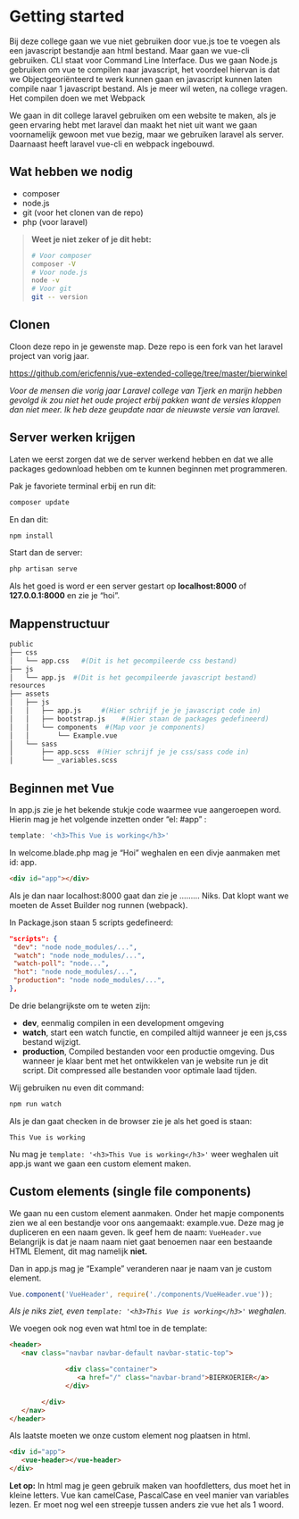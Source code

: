 # Getting started
Bij deze college gaan we vue niet gebruiken door vue.js toe te voegen als een javascript bestandje aan html bestand. Maar gaan we vue-cli gebruiken. CLI staat voor Command Line Interface. Dus we gaan Node.js gebruiken om vue te compilen naar javascript, het voordeel hiervan is dat we Objectgeoriënteerd te werk kunnen gaan en javascript kunnen laten compile naar 1 javascript bestand. Als je meer wil weten, na college vragen.
Het compilen doen we met Webpack

We gaan in dit college laravel gebruiken om een website te maken, als je geen ervaring hebt met laravel dan maakt het niet uit want we gaan voornamelijk gewoon met vue bezig, maar we gebruiken laravel als server. Daarnaast heeft laravel vue-cli en webpack ingebouwd.

## Wat hebben we nodig
- composer
- node.js
- git (voor het clonen van de repo)
- php (voor laravel)

> **Weet je niet zeker of je dit hebt:**
> ``` bash
> # Voor composer
> composer -V
> # Voor node.js
> node -v
> # Voor git
> git -- version
> ```

## Clonen
Cloon deze repo in je gewenste map. Deze repo is een fork van het laravel project van vorig jaar.

https://github.com/ericfennis/vue-extended-college/tree/master/bierwinkel

*Voor de mensen die vorig jaar Laravel college van Tjerk en marijn hebben gevolgd ik zou niet het oude project erbij pakken want de versies kloppen dan niet meer. Ik heb deze geupdate naar de nieuwste versie van laravel.*

## Server werken krijgen
Laten we eerst zorgen dat we de server werkend hebben en dat we alle packages gedownload hebben om te kunnen beginnen met programmeren.

Pak je favoriete terminal erbij en run dit:
``` bash
composer update
```
En dan dit:
``` bash
npm install
```

Start dan de server:
``` bash
php artisan serve
```
Als het goed is word er een server gestart op **localhost:8000** of **127.0.0.1:8000** en zie je “hoi”.

## Mappenstructuur
``` bash
public
├── css
│   └── app.css   #(Dit is het gecompileerde css bestand)
├── js
│   └── app.js  #(Dit is het gecompileerde javascript bestand)
resources
├── assets
│   ├── js
│   │   ├── app.js     #(Hier schrijf je je javascript code in)
│   │   ├── bootstrap.js    #(Hier staan de packages gedefineerd)
│   │   └── components  #(Map voor je components)
│   │       └── Example.vue
│   └── sass
│       ├── app.scss  #(Hier schrijf je je css/sass code in)
│       └── _variables.scss

```
## Beginnen met Vue
In app.js zie je het bekende stukje code waarmee vue aangeroepen word. Hierin mag je het volgende inzetten onder “el: #app” :
``` js
template: '<h3>This Vue is working</h3>'
```
In welcome.blade.php mag je “Hoi” weghalen en een divje aanmaken met id: app.
``` html
<div id="app"></div>
```
Als je dan naar localhost:8000 gaat dan zie je ……… Niks.
Dat klopt want we moeten de Asset Builder nog runnen (webpack).

In Package.json staan 5 scripts gedefineerd:
``` json
"scripts": {
 "dev": "node node_modules/...",
 "watch": "node node_modules/...",
 "watch-poll": "node...",
 "hot": "node node_modules/...",
 "production": "node node_modules/...",
},
```
De drie belangrijkste om te weten zijn:
- **dev**,  eenmalig compilen in een development omgeving
- **watch**, start een watch functie, en compiled altijd wanneer je een js,css bestand wijzigt.
- **production**, Compiled bestanden voor een productie omgeving. Dus wanneer je klaar bent met het ontwikkelen van je website run je dit script. Dit compressed alle bestanden voor optimale laad tijden.

Wij gebruiken nu even dit command:
``` bash
npm run watch
```
Als je dan gaat checken in de browser zie je als het goed is staan:
```
This Vue is working
```
Nu mag je  `template: '<h3>This Vue is working</h3>'` weer weghalen uit app.js want we gaan een custom element maken.

## Custom elements (single file components)
We gaan nu een custom element aanmaken. Onder het mapje components zien we al een bestandje voor ons aangemaakt: example.vue. Deze mag je dupliceren en een naam geven.
Ik geef hem de naam: `VueHeader.vue`
Belangrijk is dat je naam naam niet gaat benoemen naar een bestaande HTML Element, dit mag namelijk **niet.**

Dan in app.js mag je “Example” veranderen naar je naam van je custom element.
``` js
Vue.component('VueHeader', require('./components/VueHeader.vue'));
```
*Als je niks ziet, even `template: '<h3>This Vue is working</h3>'` weghalen.*

We voegen ook nog even wat html toe in de template:
``` html
<header>
   <nav class="navbar navbar-default navbar-static-top">

              <div class="container">
                 <a href="/" class="navbar-brand">BIERKOERIER</a>
              </div>

        </div>
   </nav>
</header>
```
Als laatste moeten we onze custom element nog plaatsen in html.
``` html
<div id="app">
   <vue-header></vue-header>
</div>
```
**Let op:** In html mag je geen gebruik maken van hoofdletters, dus moet het in kleine letters. Vue kan camelCase, PascalCase en veel manier van variables lezen. Er moet nog wel een streepje tussen anders zie vue het als 1 woord.
